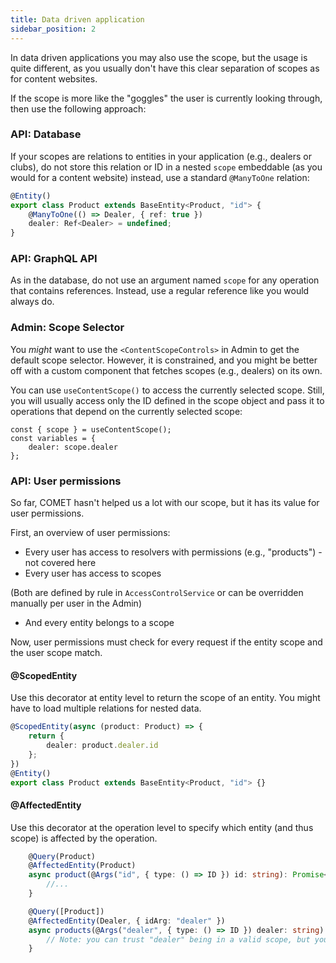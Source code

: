 ```yaml
---
title: Data driven application
sidebar_position: 2
---
```


In data driven applications you may also use the scope, but the usage is quite different, as you usually don't have this clear separation of scopes as for content websites.

If the scope is more like the "goggles" the user is currently looking through, then use the following approach:


### API: Database

If your scopes are relations to entities in your application (e.g., dealers or clubs), do not store this relation or ID in a nested `scope` embeddable (as you would for a content website) instead, use a standard `@ManyToOne` relation:

```ts title="api/src/product/entities/product.entity.ts"
@Entity()
export class Product extends BaseEntity<Product, "id"> {
    @ManyToOne(() => Dealer, { ref: true })
    dealer: Ref<Dealer> = undefined;
}
```
### API: GraphQL API

As in the database, do not use an argument named `scope` for any operation that contains references. Instead, use a regular reference like you would always do.

### Admin: Scope Selector

You _might_ want to use the `<ContentScopeControls>` in Admin to get the default scope selector. However, it is constrained, and you might be better off with a custom component that fetches scopes (e.g., dealers) on its own.

You can use `useContentScope()` to access the currently selected scope. Still, you will usually access only the ID defined in the scope object and pass it to operations that depend on the currently selected scope:

```tsx
const { scope } = useContentScope();
const variables = {
    dealer: scope.dealer
};
```

### API: User permissions

So far, COMET hasn't helped us a lot with our scope, but it has its value for user permissions.

First, an overview of user permissions:

- Every user has access to resolvers with permissions (e.g., "products") - not covered here
- Every user has access to scopes

(Both are defined by rule in `AccessControlService` or can be overridden manually per user in the Admin)

- And every entity belongs to a scope

Now, user permissions must check for every request if the entity scope and the user scope match.

#### @ScopedEntity
Use this decorator at entity level to return the scope of an entity. You might have to load multiple relations for nested data.
```ts
@ScopedEntity(async (product: Product) => {
    return {
        dealer: product.dealer.id
    };
})
@Entity()
export class Product extends BaseEntity<Product, "id"> {}
```

#### @AffectedEntity
Use this decorator at the operation level to specify which entity (and thus scope) is affected by the operation.
```ts
    @Query(Product)
    @AffectedEntity(Product)
    async product(@Args("id", { type: () => ID }) id: string): Promise<Product> {
        //...
    }
```

```ts
    @Query([Product])
    @AffectedEntity(Dealer, { idArg: "dealer" })
    async products(@Args("dealer", { type: () => ID }) dealer: string): Promise<Product[]> {
        // Note: you can trust "dealer" being in a valid scope, but you need to make sure that your business code restricts this query to the given dealer
    }
```
